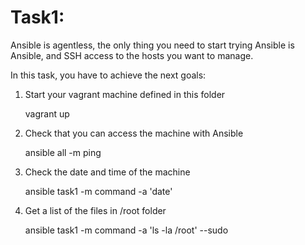 # Task1:

Ansible is agentless, the only thing you need to start trying Ansible is Ansible, and SSH access to the hosts you want to manage.

In this task, you have to achieve the next goals:

1. Start your vagrant machine defined in this folder

    vagrant up

2. Check that you can access the machine with Ansible

    ansible all -m ping

3. Check the date and time of the machine

    ansible task1 -m command -a 'date'

4. Get a list of the files in /root folder

    ansible task1 -m command -a 'ls -la /root' --sudo
